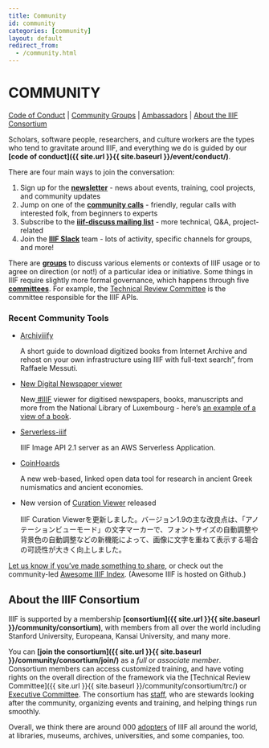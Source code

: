 ```yaml
---
title: Community
id: community
categories: [community]
layout: default
redirect_from:
  - /community.html
---
```

# COMMUNITY

<span style="text-decoration:underline;">Code of Conduct</span> | <span style="text-decoration:underline;">Community Groups</span> | <span style="text-decoration:underline;">Ambassadors</span> | <span style="text-decoration:underline;">About the IIIF Consortium</span>

Scholars, software people, researchers, and culture workers are the types who tend to gravitate around IIIF, and everything we do is guided by our **[code of conduct]({{ site.url }}{{ site.baseurl }}/event/conduct/)**.

There are four main ways to join the conversation:



1. Sign up for the **[newsletter](https://iiif.io/newsletter/#newsletter-signup)** - news about events, training, cool projects, and community updates
2. Jump on one of the **<span style="text-decoration:underline;">community calls</span>** - friendly, regular calls with interested folk, from beginners to experts
3. Subscribe to the **<span style="text-decoration:underline;">iiif-discuss mailing list</span>** - more technical, Q&A, project-related
4. Join the **<span style="text-decoration:underline;">IIIF Slack</span>** team - lots of activity, specific channels for groups, and more!

There are **<span style="text-decoration:underline;">groups</span>** to discuss various elements or contexts of IIIF usage or to agree on direction (or not!) of a particular idea or initiative. Some things in IIIF require slightly more formal governance, which happens through five **<span style="text-decoration:underline;">committees</span>**. For example, the <span style="text-decoration:underline;">Technical Review Committee</span> is the committee responsible for the IIIF APIs.


### Recent Community Tools



*   <span style="text-decoration:underline;">Archiviiify</span>

    A short guide to download digitized books from Internet Archive and rehost on your own infrastructure using IIIF with full-text search”, from Raffaele Messuti.

*   <span style="text-decoration:underline;">New Digital Newspaper viewer</span>

    New[ #IIIF](https://twitter.com/hashtag/IIIF?src=hashtag_click) viewer for digitised newspapers, books, manuscripts and more from the National Library of Luxembourg - here’s [an example of a view of a book](https://viewer.eluxemburgensia.lu/ark:70795/zhnzxq/pages/15/articles/DTL523).

*   [Serverless-iiif](https://github.com/nulib/serverless-iiif)

    IIIF Image API 2.1 server as an AWS Serverless Application.

*   [CoinHoards](http://coinhoards.org)

    A new web-based, linked open data tool for research in ancient Greek numismatics and ancient economies.

*   New version of [Curation Viewer](http://codh.rois.ac.jp/software/iiif-curation-viewer/) released

    IIIF Curation Viewerを更新しました。バージョン1.9の主な改良点は、「アノテーションビューモード」の文字マーカーで、フォントサイズの自動調整や背景色の自動調整などの新機能によって、画像に文字を重ねて表示する場合の可読性が大きく向上しました。

[Let us know if you’ve made something to share](https://docs.google.com/forms/d/e/1FAIpQLSetIpJYr9yq827QD7Bl0J31q4E2w0_O-8bUjoqX4XYKm7eU8A/viewform), or check out the community-led [Awesome IIIF Index](https://github.com/IIIF/awesome-iiif). (Awesome IIIF is hosted on Github.)


## About the IIIF Consortium

IIIF is supported by a membership **[consortium]({{ site.url }}{{ site.baseurl }}/community/consortium)**, with members from all over the world including Stanford University, Europeana, Kansai University, and many more.

You can **[join the consortium]({{ site.url }}{{ site.baseurl }}/community/consortium/join/)** as a _full_ or _associate member_. Consortium members can access customized training, and have voting rights on the overall direction of the framework via the [Technical Review Committee]({{ site.url }}{{ site.baseurl }}/community/consortium/trc/) or <span style="text-decoration:underline;">Executive Committee</span>. The consortium has <span style="text-decoration:underline;">staff</span>, who are stewards looking after the community, organizing events and training, and helping things run smoothly.

Overall, we think there are around 000 <span style="text-decoration:underline;">adopters</span> of IIIF all around the world, at libraries, museums, archives, universities, and some companies, too.
